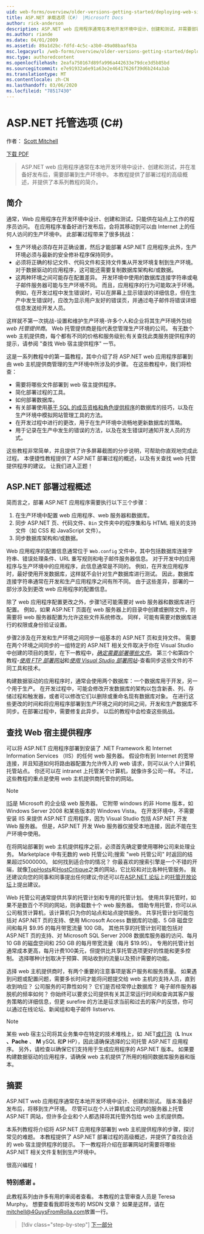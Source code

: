 ```yaml
---
uid: web-forms/overview/older-versions-getting-started/deploying-web-site-projects/asp-net-hosting-options-cs
title: ASP.NET 承载选项（C#） |Microsoft Docs
author: rick-anderson
description: ASP.NET web 应用程序通常在本地开发环境中设计、创建和测试，并需要部署到生产环境 o 。
ms.author: riande
ms.date: 04/01/2009
ms.assetid: 89a1d2bc-fdfd-4c5c-a3b0-49a08baaf63a
msc.legacyurl: /web-forms/overview/older-versions-getting-started/deploying-web-site-projects/asp-net-hosting-options-cs
msc.type: authoredcontent
ms.openlocfilehash: 2eafa750167d89fa996a442633e79dce3d5b85bd
ms.sourcegitcommit: e7e91932a6e91a63e2e46417626f39d6b244a3ab
ms.translationtype: MT
ms.contentlocale: zh-CN
ms.lasthandoff: 03/06/2020
ms.locfileid: "78517430"
---
```

# <a name="aspnet-hosting-options-c"></a>ASP.NET 托管选项 (C#)

作者： [Scott Mitchell](https://twitter.com/ScottOnWriting)

[下载 PDF](https://download.microsoft.com/download/E/8/9/E8920AE6-D441-41A7-8A77-9EF8FF970D8B/aspnet_tutorial01_Basics_cs.pdf)

> ASP.NET web 应用程序通常在本地开发环境中设计、创建和测试，并在准备好发布后，需要部署到生产环境中。 本教程提供了部署过程的高级概述，并提供了本系列教程的简介。

## <a name="introduction"></a>简介

通常，Web 应用程序在开发环境中设计、创建和测试，只能供在站点上工作的程序员访问。 在应用程序准备好进行发布后，会将其移动到可以由 Internet 上的任何人访问的生产环境中。 此部署过程带来了很多挑战：

- 生产环境必须存在并正确设置，然后才能部署 ASP.NET 应用程序;此外，生产环境必须与最新的安全修补程序保持同步。
- 必须将正确的标记文件、代码文件和支持文件集从开发环境复制到生产环境。 对于数据驱动的应用程序，这可能还需要复制数据库架构和/或数据。
- 这两种环境之间可能存在配置差异。 开发环境中使用的数据库连接字符串或电子邮件服务器可能与生产环境不同。 而且，应用程序的行为可能取决于环境。 例如，在开发过程中发生错误时，可以在屏幕上显示错误的详细信息，但在生产中发生错误时，应改为显示用户友好的错误页，并通过电子邮件将错误详细信息发送给开发人员。

这样就不第一次挑战-设置和维护生产环境-许多个人和企业将其生产环境外包给*web 托管提供商*。 Web 托管提供商是指代表您管理生产环境的公司。 有无数个 web 主机提供商，每个都有不同的价格和服务级别;有关查找此类服务提供程序的提示，请参阅 "查找 Web 宿主提供程序" 一节。

这是一系列教程中的第一篇教程，其中介绍了将 ASP.NET web 应用程序部署到由 web 主机提供商管理的生产环境中所涉及的步骤。 在这些教程中，我们将检查：

- 需要将哪些文件部署到 web 宿主提供程序。
- 简化部署过程的工具。
- 如何部署数据库。
- 有关部署使用[基于 SQL 的成员资格和角色提供程序](../../older-versions-security/membership/creating-the-membership-schema-in-sql-server-cs.md)的数据库的技巧，以及在生产环境中模拟网站管理工具的方法。
- 在开发过程中进行的更改，用于在生产环境中流畅地更新数据库的策略。
- 用于记录在生产中发生的错误的方法，以及在发生错误时通知开发人员的方式。

这些教程非常简单，并且提供了许多屏幕截图的分步说明，可帮助你直观地完成此过程。 本便捷性教程提供了 ASP.NET 部署过程的概述，以及有关查找 web 托管提供程序的建议。 让我们进入正题！

## <a name="an-overview-of-the-aspnet-deployment-process"></a>ASP.NET 部署过程概述

简而言之，部署 ASP.NET 应用程序需要执行以下三个步骤：

1. 在生产环境中配置 web 应用程序、web 服务器和数据库。
2. 同步 ASP.NET 页、代码文件、`Bin` 文件夹中的程序集和与 HTML 相关的支持文件（如 CSS 和 JavaScript 文件）。
3. 同步数据库架构和/或数据。

Web 应用程序的配置信息通常位于 `Web.config` 文件中，其中包括数据库连接字符串、错误处理条件、URL 重写规则和电子邮件服务器信息。 对于开发中的应用程序与生产环境中的应用程序，此信息通常是不同的。 例如，在开发应用程序时，最好使用开发数据库，这样就不会针对生产数据库进行测试。 因此，数据库连接字符串通常在开发和生产应用程序之间有所不同。 由于这些差异，部署的一部分涉及到更改 web 应用程序的配置信息。

除了 web 应用程序配置更改之外，步骤1还可能需要对 web 服务器和数据库进行配置。 例如，如果 ASP.NET 页面在 web 服务器上的目录中创建或删除文件，则需要将 web 服务器配置为允许这些文件系统修改。 同样，可能有需要对数据库进行的权限或身份验证设置。

步骤2涉及在开发和生产环境之间同步一组基本的 ASP.NET 页和支持文件。 需要在两个环境之间同步的一组特定的 ASP.NET 相关文件取决于你在 Visual Studio 中创建的项目的类型，在下一教程中，[*确定需要部署哪些文件*](determining-what-files-need-to-be-deployed-cs.md)。 第三个和第四个教程-[*使用 FTP 部署网站*](deploying-your-site-using-an-ftp-client-cs.md)和[*使用 Visual Studio 部署网站*](deploying-your-site-using-visual-studio-cs.md)-查看同步这些文件的不同工具和技术。

构建数据驱动的应用程序时，通常会使用两个数据库：一个数据库用于开发，另一个用于生产。 在开发过程中，可能会修改开发数据库的架构以包含新表、列、存储过程和触发器，或者可以修改它们以删除或重命名现有数据库对象。 在进行这些更改的时间和将应用程序部署到生产环境之间的时间之间，开发和生产数据库不同步。在部署过程中，需要修复此异步。 以后的教程中会检查这些挑战。

## <a name="finding-a-web-host-provider"></a>查找 Web 宿主提供程序

可以将 ASP.NET 应用程序部署到安装了 .NET Framework 和 Internet Information Services （IIS）的任何 web 服务器。 假设你有到 Internet 的宽带连接，并且知道如何将路由器配置为允许传入的 web 请求，则可以从个人计算机托管站点。 你还可以在 intranet 上托管某个计算机，就像许多公司一样。 不过，这些教程的重点是使用 web 主机提供商托管你的网站。

> [!NOTE]
> [IIS](https://www.iis.net/)是 Microsoft 的企业级 web 服务器。 它附带 windows 的非 Home 版本，如 Windows Server 2008 和某些版本的 Windows Vista。 在开发环境中，不需要安装 IIS 来提供 ASP.NET 应用程序，因为 Visual Studio 包括 ASP.NET 开发 Web 服务器。 但是，ASP.NET 开发 Web 服务器仅接受本地连接，因此不能在生产环境中使用。

在将网站部署到 web 主机提供程序之前，必须首先确定要使用哪种公司来处理业务。 Marketplace 中有无数的 web 托管公司;搜索 "web 托管公司" 时返回的结果超过5000000。 如何找到适合你的情况？ 你最喜欢的搜索引擎是一个不错的开端，就像[TopHosts](http://www.tophosts.com/)和[HostCritique](http://www.hostcritique.net/)之类的网站，它比较和对比各种托管服务。 我还建议向您的同事和同事提出任何建议;你还可以在[ASP.NET 论坛](https://forums.asp.net/)上的[托管开放论坛](https://forums.asp.net/158.aspx)上提出建议。

Web 托管公司通常提供共享的托管计划和专用的托管计划。 使用共享托管时，如果不是数百个不同的网站，则承载数十个 web 服务器。 借助专用托管，你可以从公司租赁计算机，该计算机只为你的站点和站点提供服务。 共享托管计划可能包括对 ASP.NET 页的支持、使用 Microsoft Access 数据库的功能、5 GB 磁盘空间和每月 $9.95 的每月带宽流量 100 GB。 其他共享的托管计划可能包括对 ASP.NET 页的支持、对 Microsoft SQL Server 2008 数据库服务器的访问、每月 10 GB 的磁盘空间和 250 GB 的每月带宽流量（每月 $19.95）。 专用的托管计划通常成本更高，每月计费100美元，但提供比共享托管选项更好的性能和更多控制。 选择哪种计划取决于预算、网站收到的流量以及预计需要的功能。

选择 web 主机提供商时，有两个重要的注意事项是客户服务和服务质量。 如果遇到问题或配置问题，需要多长时间才能将问题提交给 web 主机的支持人员，直到收到响应？ 公司服务的可靠性如何？ 它们是否经常停止数据库？ 电子邮件服务器脱机的频率如何？ 你始终可以要求公司提供有关其正常运行时间和查询其客户服务策略的详细信息，但更 surefire 的方法是征求当前和过去的客户的反馈，你可以通过在线论坛、新闻组和电子邮件 listservs.

> [!NOTE]
> 某些 web 宿主公司将其业务集中在特定的技术堆栈上，如 .NET[或灯泡](http://en.wikipedia.org/wiki/LAMP_stack)（**L** Inux **、Pache** 、 **M** ySQL 和**P** HP），因此请确保选择的公司托管 ASP.NET 应用程序。 另外，请检查以确保它们支持用于生成应用程序的 ASP.NET 版本。 如果要构建数据驱动的应用程序，请确保 web 主机提供了所用的相同数据库服务器和版本。

## <a name="summary"></a>摘要

ASP.NET web 应用程序通常在本地开发环境中设计、创建和测试。 版本准备好发布后，将移到生产环境。 尽管可以在个人计算机或公司内的服务器上托管 ASP.NET 网站，但许多企业和个人都选择将其托管外包给 web 主机提供商。

本系列教程将介绍将 ASP.NET 应用程序部署到 web 主机提供程序的步骤，探讨常见的难题。 本教程提供了 ASP.NET 部署过程的高级概述，并提供了查找合适的 web 宿主提供程序的提示。 下一教程将介绍在部署网站时需要将哪些 ASP.NET 相关文件复制到生产环境中。

很高兴编程！

### <a name="special-thanks-to"></a>特别感谢 。

此教程系列由许多有用的审阅者查看。 本教程的主管审查人员是 Teresa Murphy。 想要查看我即将发布的 MSDN 文章？ 如果是这样，请在[mitchell@4GuysFromRolla.com](mailto:mitchell@4GuysFromRolla.com)放置一行。

> [!div class="step-by-step"]
> [下一部分](determining-what-files-need-to-be-deployed-cs.md)
